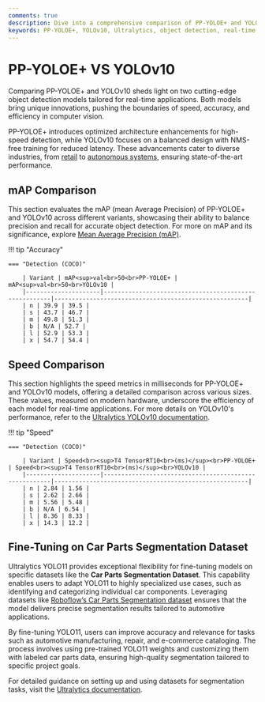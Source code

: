 ```yaml
---
comments: true
description: Dive into a comprehensive comparison of PP-YOLOE+ and YOLOv10, exploring their performance in object detection, real-time AI applications, and edge AI adaptability. Discover how these models excel in computer vision tasks with optimized efficiency and accuracy.
keywords: PP-YOLOE+, YOLOv10, Ultralytics, object detection, real-time AI, edge AI, computer vision, performance comparison, AI models
---
```


# PP-YOLOE+ VS YOLOv10

Comparing PP-YOLOE+ and YOLOv10 sheds light on two cutting-edge object detection models tailored for real-time applications. Both models bring unique innovations, pushing the boundaries of speed, accuracy, and efficiency in computer vision.

PP-YOLOE+ introduces optimized architecture enhancements for high-speed detection, while YOLOv10 focuses on a balanced design with NMS-free training for reduced latency. These advancements cater to diverse industries, from [retail](https://www.ultralytics.com/blog/achieving-retail-efficiency-with-ai) to [autonomous systems](https://www.ultralytics.com/blog/ultralytics-yolov8-for-speed-estimation-in-computer-vision-projects), ensuring state-of-the-art performance.

## mAP Comparison

This section evaluates the mAP (mean Average Precision) of PP-YOLOE+ and YOLOv10 across different variants, showcasing their ability to balance precision and recall for accurate object detection. For more on mAP and its significance, explore [Mean Average Precision (mAP)](https://www.ultralytics.com/glossary/mean-average-precision-map).

!!! tip "Accuracy"

    === "Detection (COCO)"

    	| Variant | mAP<sup>val<br>50<br>PP-YOLOE+ | mAP<sup>val<br>50<br>YOLOv10 |
    	|---------------------|-------------------------------------------------------|-------------------------------------------------------|
    	| n | 39.9 | 39.5 |
    	| s | 43.7 | 46.7 |
    	| m | 49.8 | 51.3 |
    	| b | N/A | 52.7 |
    	| l | 52.9 | 53.3 |
    	| x | 54.7 | 54.4 |

## Speed Comparison

This section highlights the speed metrics in milliseconds for PP-YOLOE+ and YOLOv10 models, offering a detailed comparison across various sizes. These values, measured on modern hardware, underscore the efficiency of each model for real-time applications. For more details on YOLOv10's performance, refer to the [Ultralytics YOLOv10 documentation](https://docs.ultralytics.com/models/yolov10/).

!!! tip "Speed"

    === "Detection (COCO)"

    	| Variant | Speed<br><sup>T4 TensorRT10<br>(ms)</sup><br>PP-YOLOE+ | Speed<br><sup>T4 TensorRT10<br>(ms)</sup><br>YOLOv10 |
    	|---------------------|-------------------------------------------------------|-------------------------------------------------------|
    	| n | 2.84 | 1.56 |
    	| s | 2.62 | 2.66 |
    	| m | 5.56 | 5.48 |
    	| b | N/A | 6.54 |
    	| l | 8.36 | 8.33 |
    	| x | 14.3 | 12.2 |

## Fine-Tuning on Car Parts Segmentation Dataset

Ultralytics YOLO11 provides exceptional flexibility for fine-tuning models on specific datasets like the **Car Parts Segmentation Dataset**. This capability enables users to adapt YOLO11 to highly specialized use cases, such as identifying and categorizing individual car components. Leveraging datasets like [Roboflow’s Car Parts Segmentation dataset](https://docs.ultralytics.com/datasets/segment/carparts-seg/) ensures that the model delivers precise segmentation results tailored to automotive applications.

By fine-tuning YOLO11, users can improve accuracy and relevance for tasks such as automotive manufacturing, repair, and e-commerce cataloging. The process involves using pre-trained YOLO11 weights and customizing them with labeled car parts data, ensuring high-quality segmentation tailored to specific project goals.

For detailed guidance on setting up and using datasets for segmentation tasks, visit the [Ultralytics documentation](https://docs.ultralytics.com/modes/train/).
